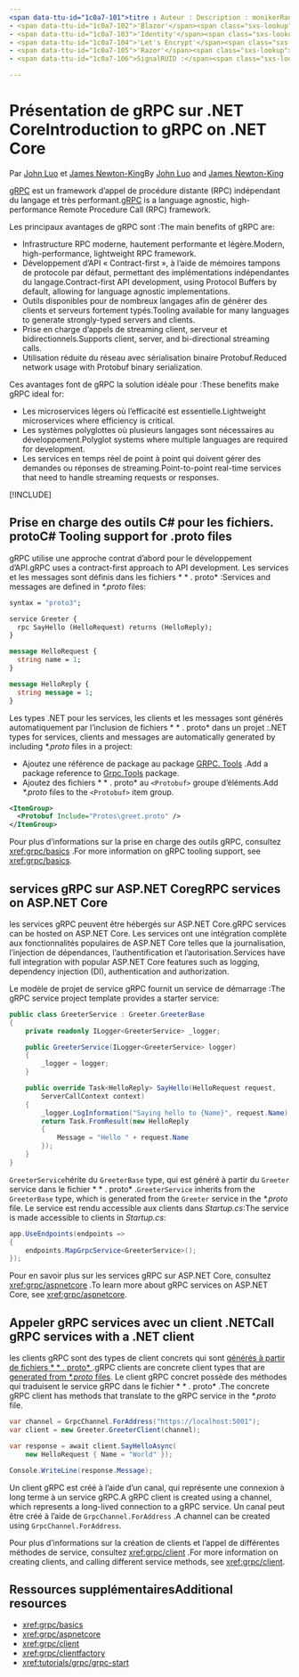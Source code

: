 ```yaml
---
<span data-ttu-id="1c0a7-101">titre : Auteur : Description : monikerRange : ms. Author : ms. Date : No-Loc :</span><span class="sxs-lookup"><span data-stu-id="1c0a7-101">title: author: description: monikerRange: ms.author: ms.date: no-loc:</span></span>
- <span data-ttu-id="1c0a7-102">'Blazor'</span><span class="sxs-lookup"><span data-stu-id="1c0a7-102">'Blazor'</span></span>
- <span data-ttu-id="1c0a7-103">'Identity'</span><span class="sxs-lookup"><span data-stu-id="1c0a7-103">'Identity'</span></span>
- <span data-ttu-id="1c0a7-104">'Let's Encrypt'</span><span class="sxs-lookup"><span data-stu-id="1c0a7-104">'Let's Encrypt'</span></span>
- <span data-ttu-id="1c0a7-105">'Razor'</span><span class="sxs-lookup"><span data-stu-id="1c0a7-105">'Razor'</span></span>
- <span data-ttu-id="1c0a7-106">SignalRUID :</span><span class="sxs-lookup"><span data-stu-id="1c0a7-106">'SignalR' uid:</span></span> 

---
```

# <a name="introduction-to-grpc-on-net-core"></a><span data-ttu-id="1c0a7-107">Présentation de gRPC sur .NET Core</span><span class="sxs-lookup"><span data-stu-id="1c0a7-107">Introduction to gRPC on .NET Core</span></span>

<span data-ttu-id="1c0a7-108">Par [John Luo](https://github.com/juntaoluo) et [James Newton-King](https://twitter.com/jamesnk)</span><span class="sxs-lookup"><span data-stu-id="1c0a7-108">By [John Luo](https://github.com/juntaoluo) and [James Newton-King](https://twitter.com/jamesnk)</span></span>

<span data-ttu-id="1c0a7-109">[gRPC](https://grpc.io/docs/guides/) est un framework d’appel de procédure distante (RPC) indépendant du langage et très performant.</span><span class="sxs-lookup"><span data-stu-id="1c0a7-109">[gRPC](https://grpc.io/docs/guides/) is a language agnostic, high-performance Remote Procedure Call (RPC) framework.</span></span>

<span data-ttu-id="1c0a7-110">Les principaux avantages de gRPC sont :</span><span class="sxs-lookup"><span data-stu-id="1c0a7-110">The main benefits of gRPC are:</span></span>
* <span data-ttu-id="1c0a7-111">Infrastructure RPC moderne, hautement performante et légère.</span><span class="sxs-lookup"><span data-stu-id="1c0a7-111">Modern, high-performance, lightweight RPC framework.</span></span>
* <span data-ttu-id="1c0a7-112">Développement d’API « Contract-first », à l’aide de mémoires tampons de protocole par défaut, permettant des implémentations indépendantes du langage.</span><span class="sxs-lookup"><span data-stu-id="1c0a7-112">Contract-first API development, using Protocol Buffers by default, allowing for language agnostic implementations.</span></span>
* <span data-ttu-id="1c0a7-113">Outils disponibles pour de nombreux langages afin de générer des clients et serveurs fortement typés.</span><span class="sxs-lookup"><span data-stu-id="1c0a7-113">Tooling available for many languages to generate strongly-typed servers and clients.</span></span>
* <span data-ttu-id="1c0a7-114">Prise en charge d’appels de streaming client, serveur et bidirectionnels.</span><span class="sxs-lookup"><span data-stu-id="1c0a7-114">Supports client, server, and bi-directional streaming calls.</span></span>
* <span data-ttu-id="1c0a7-115">Utilisation réduite du réseau avec sérialisation binaire Protobuf.</span><span class="sxs-lookup"><span data-stu-id="1c0a7-115">Reduced network usage with Protobuf binary serialization.</span></span>

<span data-ttu-id="1c0a7-116">Ces avantages font de gRPC la solution idéale pour :</span><span class="sxs-lookup"><span data-stu-id="1c0a7-116">These benefits make gRPC ideal for:</span></span>
* <span data-ttu-id="1c0a7-117">Les microservices légers où l’efficacité est essentielle.</span><span class="sxs-lookup"><span data-stu-id="1c0a7-117">Lightweight microservices where efficiency is critical.</span></span>
* <span data-ttu-id="1c0a7-118">Les systèmes polyglottes où plusieurs langages sont nécessaires au développement.</span><span class="sxs-lookup"><span data-stu-id="1c0a7-118">Polyglot systems where multiple languages are required for development.</span></span>
* <span data-ttu-id="1c0a7-119">Les services en temps réel de point à point qui doivent gérer des demandes ou réponses de streaming.</span><span class="sxs-lookup"><span data-stu-id="1c0a7-119">Point-to-point real-time services that need to handle streaming requests or responses.</span></span>

[!INCLUDE[](~/includes/gRPCazure.md)]

## <a name="c-tooling-support-for-proto-files"></a><span data-ttu-id="1c0a7-120">Prise en charge des outils C# pour les fichiers. proto</span><span class="sxs-lookup"><span data-stu-id="1c0a7-120">C# Tooling support for .proto files</span></span>

<span data-ttu-id="1c0a7-121">gRPC utilise une approche contrat d’abord pour le développement d’API.</span><span class="sxs-lookup"><span data-stu-id="1c0a7-121">gRPC uses a contract-first approach to API development.</span></span> <span data-ttu-id="1c0a7-122">Les services et les messages sont définis dans les fichiers \* \* . proto\* :</span><span class="sxs-lookup"><span data-stu-id="1c0a7-122">Services and messages are defined in *\*.proto* files:</span></span>

```protobuf
syntax = "proto3";

service Greeter {
  rpc SayHello (HelloRequest) returns (HelloReply);
}

message HelloRequest {
  string name = 1;
}

message HelloReply {
  string message = 1;
}
```

<span data-ttu-id="1c0a7-123">Les types .NET pour les services, les clients et les messages sont générés automatiquement par l’inclusion de fichiers \* \* . proto\* dans un projet :</span><span class="sxs-lookup"><span data-stu-id="1c0a7-123">.NET types for services, clients and messages are automatically generated by including *\*.proto* files in a project:</span></span>

* <span data-ttu-id="1c0a7-124">Ajoutez une référence de package au package [GRPC. Tools](https://www.nuget.org/packages/Grpc.Tools/) .</span><span class="sxs-lookup"><span data-stu-id="1c0a7-124">Add a package reference to [Grpc.Tools](https://www.nuget.org/packages/Grpc.Tools/) package.</span></span>
* <span data-ttu-id="1c0a7-125">Ajoutez des fichiers \* \* . proto\* au `<Protobuf>` groupe d’éléments.</span><span class="sxs-lookup"><span data-stu-id="1c0a7-125">Add *\*.proto* files to the `<Protobuf>` item group.</span></span>

```xml
<ItemGroup>
  <Protobuf Include="Protos\greet.proto" />
</ItemGroup>
```

<span data-ttu-id="1c0a7-126">Pour plus d’informations sur la prise en charge des outils gRPC, consultez <xref:grpc/basics> .</span><span class="sxs-lookup"><span data-stu-id="1c0a7-126">For more information on gRPC tooling support, see <xref:grpc/basics>.</span></span>

## <a name="grpc-services-on-aspnet-core"></a><span data-ttu-id="1c0a7-127">services gRPC sur ASP.NET Core</span><span class="sxs-lookup"><span data-stu-id="1c0a7-127">gRPC services on ASP.NET Core</span></span>

<span data-ttu-id="1c0a7-128">les services gRPC peuvent être hébergés sur ASP.NET Core.</span><span class="sxs-lookup"><span data-stu-id="1c0a7-128">gRPC services can be hosted on ASP.NET Core.</span></span> <span data-ttu-id="1c0a7-129">Les services ont une intégration complète aux fonctionnalités populaires de ASP.NET Core telles que la journalisation, l’injection de dépendances, l’authentification et l’autorisation.</span><span class="sxs-lookup"><span data-stu-id="1c0a7-129">Services have full integration with popular ASP.NET Core features such as logging, dependency injection (DI), authentication and authorization.</span></span>

<span data-ttu-id="1c0a7-130">Le modèle de projet de service gRPC fournit un service de démarrage :</span><span class="sxs-lookup"><span data-stu-id="1c0a7-130">The gRPC service project template provides a starter service:</span></span>

```csharp
public class GreeterService : Greeter.GreeterBase
{
    private readonly ILogger<GreeterService> _logger;

    public GreeterService(ILogger<GreeterService> logger)
    {
        _logger = logger;
    }

    public override Task<HelloReply> SayHello(HelloRequest request,
        ServerCallContext context)
    {
        _logger.LogInformation("Saying hello to {Name}", request.Name);
        return Task.FromResult(new HelloReply 
        {
            Message = "Hello " + request.Name
        });
    }
}
```

<span data-ttu-id="1c0a7-131">`GreeterService`hérite du `GreeterBase` type, qui est généré à partir du `Greeter` service dans le fichier \* \* . proto\* .</span><span class="sxs-lookup"><span data-stu-id="1c0a7-131">`GreeterService` inherits from the `GreeterBase` type, which is generated from the `Greeter` service in the *\*.proto* file.</span></span> <span data-ttu-id="1c0a7-132">Le service est rendu accessible aux clients dans *Startup.cs*:</span><span class="sxs-lookup"><span data-stu-id="1c0a7-132">The service is made accessible to clients in *Startup.cs*:</span></span>

```csharp
app.UseEndpoints(endpoints =>
{
    endpoints.MapGrpcService<GreeterService>();
});
```

<span data-ttu-id="1c0a7-133">Pour en savoir plus sur les services gRPC sur ASP.NET Core, consultez <xref:grpc/aspnetcore> .</span><span class="sxs-lookup"><span data-stu-id="1c0a7-133">To learn more about gRPC services on ASP.NET Core, see <xref:grpc/aspnetcore>.</span></span>

## <a name="call-grpc-services-with-a-net-client"></a><span data-ttu-id="1c0a7-134">Appeler gRPC services avec un client .NET</span><span class="sxs-lookup"><span data-stu-id="1c0a7-134">Call gRPC services with a .NET client</span></span>

<span data-ttu-id="1c0a7-135">les clients gRPC sont des types de client concrets qui sont [générés à partir de fichiers \* \* . proto\* ](xref:grpc/basics#generated-c-assets).</span><span class="sxs-lookup"><span data-stu-id="1c0a7-135">gRPC clients are concrete client types that are [generated from *\*.proto* files](xref:grpc/basics#generated-c-assets).</span></span> <span data-ttu-id="1c0a7-136">Le client gRPC concret possède des méthodes qui traduisent le service gRPC dans le fichier \* \* . proto\* .</span><span class="sxs-lookup"><span data-stu-id="1c0a7-136">The concrete gRPC client has methods that translate to the gRPC service in the *\*.proto* file.</span></span>

```csharp
var channel = GrpcChannel.ForAddress("https://localhost:5001");
var client = new Greeter.GreeterClient(channel);

var response = await client.SayHelloAsync(
    new HelloRequest { Name = "World" });

Console.WriteLine(response.Message);
```

<span data-ttu-id="1c0a7-137">Un client gRPC est créé à l’aide d’un canal, qui représente une connexion à long terme à un service gRPC.</span><span class="sxs-lookup"><span data-stu-id="1c0a7-137">A gRPC client is created using a channel, which represents a long-lived connection to a gRPC service.</span></span> <span data-ttu-id="1c0a7-138">Un canal peut être créé à l’aide de `GrpcChannel.ForAddress` .</span><span class="sxs-lookup"><span data-stu-id="1c0a7-138">A channel can be created using `GrpcChannel.ForAddress`.</span></span>

<span data-ttu-id="1c0a7-139">Pour plus d’informations sur la création de clients et l’appel de différentes méthodes de service, consultez <xref:grpc/client> .</span><span class="sxs-lookup"><span data-stu-id="1c0a7-139">For more information on creating clients, and calling different service methods, see <xref:grpc/client>.</span></span>

## <a name="additional-resources"></a><span data-ttu-id="1c0a7-140">Ressources supplémentaires</span><span class="sxs-lookup"><span data-stu-id="1c0a7-140">Additional resources</span></span>

* <xref:grpc/basics>
* <xref:grpc/aspnetcore>
* <xref:grpc/client>
* <xref:grpc/clientfactory>
* <xref:tutorials/grpc/grpc-start>
